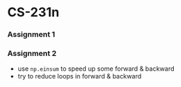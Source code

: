 # CS-231n

### Assignment 1



### Assignment 2

- use ``np.einsum`` to speed up some forward & backward
- try to reduce loops in  forward & backward